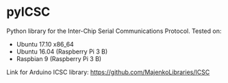 pyICSC
====

Python library for the Inter-Chip Serial Communications Protocol.
Tested on: 
- Ubuntu 17.10 x86_64
- Ubuntu 16.04 (Raspberry Pi 3 B)
- Raspbian 9 (Raspberry Pi 3 B)


Link for Arduino ICSC library: 
https://github.com/MajenkoLibraries/ICSC